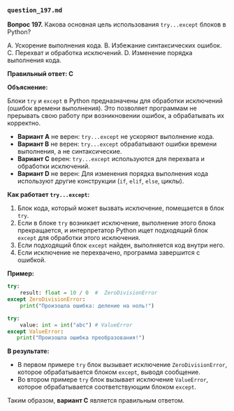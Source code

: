 ### `question_197.md`

**Вопрос 197.** Какова основная цель использования `try...except` блоков в Python?

A.  Ускорение выполнения кода.
B.  Избежание синтаксических ошибок.
C.  Перехват и обработка исключений.
D.  Изменение порядка выполнения кода.

**Правильный ответ: C**

**Объяснение:**

Блоки `try` и `except` в Python предназначены для обработки исключений (ошибок времени выполнения). Это позволяет программам не прерывать свою работу при возникновении ошибок, а обрабатывать их корректно.

*   **Вариант A** не верен: `try...except` не ускоряют выполнение кода.
*   **Вариант B** не верен: `try...except` обрабатывают ошибки времени выполнения, а не синтаксические.
*  **Вариант C** верен:  `try...except` используются для перехвата и обработки исключений.
*   **Вариант D** не верен: Для изменения порядка выполнения кода используют другие конструкции (`if`, `elif`, `else`, циклы).

**Как работает `try...except`:**

1.  Блок кода, который может вызвать исключение, помещается в блок `try`.
2.  Если в блоке `try` возникает исключение, выполнение этого блока прекращается, и интерпретатор Python ищет подходящий блок `except` для обработки этого исключения.
3.  Если подходящий блок `except` найден, выполняется код внутри него.
4.  Если исключение не перехвачено, программа завершится с ошибкой.

**Пример:**

```python
try:
    result: float = 10 / 0  #  ZeroDivisionError
except ZeroDivisionError:
    print("Произошла ошибка: деление на ноль!")

try:
    value: int = int("abc") # ValueError
except ValueError:
   print("Произошла ошибка преобразования!")
```

**В результате:**

*   В первом примере `try` блок вызывает исключение `ZeroDivisionError`, которое обрабатывается блоком `except`, выводя сообщение.
*   Во втором примере `try` блок вызывает исключение `ValueError`, которое обрабатывается соответствующим блоком `except`.

Таким образом, **вариант C** является правильным ответом.

